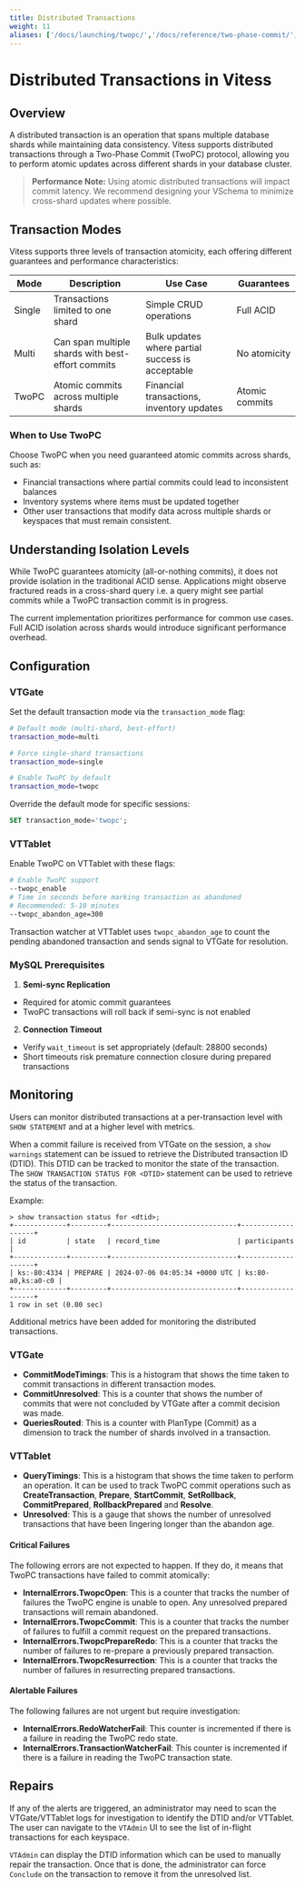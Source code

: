 ```yaml
---
title: Distributed Transactions
weight: 11
aliases: ['/docs/launching/twopc/','/docs/reference/two-phase-commit/','/docs/reference/distributed-transaction/']
---
```


# Distributed Transactions in Vitess

## Overview

A distributed transaction is an operation that spans multiple database shards while maintaining data consistency. 
Vitess supports distributed transactions through a Two-Phase Commit (TwoPC) protocol, 
allowing you to perform atomic updates across different shards in your database cluster.

> **Performance Note:** Using atomic distributed transactions will impact commit latency. 
> We recommend designing your VSchema to minimize cross-shard updates where possible.

## Transaction Modes

Vitess supports three levels of transaction atomicity, each offering different guarantees and performance characteristics:

| Mode | Description | Use Case | Guarantees |
|------|-------------|----------|-----------|
| Single | Transactions limited to one shard | Simple CRUD operations | Full ACID |
| Multi | Can span multiple shards with best-effort commits | Bulk updates where partial success is acceptable | No atomicity |
| TwoPC | Atomic commits across multiple shards | Financial transactions, inventory updates | Atomic commits |

### When to Use TwoPC

Choose TwoPC when you need guaranteed atomic commits across shards, such as:
- Financial transactions where partial commits could lead to inconsistent balances
- Inventory systems where items must be updated together
- Other user transactions that modify data across multiple shards or keyspaces that must remain consistent.

## Understanding Isolation Levels

While TwoPC guarantees atomicity (all-or-nothing commits), it does not provide isolation in the traditional ACID sense. 
Applications might observe fractured reads in a cross-shard query i.e. a query might see partial commits while a TwoPC transaction commit is in progress.

The current implementation prioritizes performance for common use cases. Full ACID isolation across shards would introduce significant performance overhead.

## Configuration

### VTGate

Set the default transaction mode via the `transaction_mode` flag:

```bash
# Default mode (multi-shard, best-effort)
transaction_mode=multi

# Force single-shard transactions
transaction_mode=single

# Enable TwoPC by default
transaction_mode=twopc
```

Override the default mode for specific sessions:
```sql
SET transaction_mode='twopc';
```

### VTTablet

Enable TwoPC on VTTablet with these flags:

```bash
# Enable TwoPC support
--twopc_enable
# Time in seconds before marking transaction as abandoned
# Recommended: 5-10 minutes
--twopc_abandon_age=300
```

Transaction watcher at VTTablet uses `twopc_abandon_age` to count the pending abandoned transaction and sends signal to VTGate for resolution.

### MySQL Prerequisites

1. **Semi-sync Replication**
  - Required for atomic commit guarantees
  - TwoPC transactions will roll back if semi-sync is not enabled

2. **Connection Timeout**
  - Verify `wait_timeout` is set appropriately (default: 28800 seconds)
  - Short timeouts risk premature connection closure during prepared transactions

## Monitoring

Users can monitor distributed transactions at a per-transaction level with `SHOW STATEMENT` and at a higher level with metrics.

When a commit failure is received from VTGate on the session, a `show warnings` statement can be issued to retrieve the Distributed transaction ID (DTID).
This DTID can be tracked to monitor the state of the transaction.
The `SHOW TRANSACTION STATUS FOR <DTID>` statement can be used to retrieve the status of the transaction.

Example:
```mysql
> show transaction status for <dtid>;
+-------------+---------+-------------------------------+-------------------+
| id          | state   | record_time                   | participants      |
+-------------+---------+-------------------------------+-------------------+
| ks:-80:4334 | PREPARE | 2024-07-06 04:05:34 +0000 UTC | ks:80-a0,ks:a0-c0 |
+-------------+---------+-------------------------------+-------------------+
1 row in set (0.00 sec)
```

Additional metrics have been added for monitoring the distributed transactions.

### VTGate
* **CommitModeTimings**: This is a histogram that shows the time taken to commit transactions in different transaction modes.
* **CommitUnresolved**: This is a counter that shows the number of commits that were not concluded by VTGate after a commit decision was made.
* **QueriesRouted**: This is a counter with PlanType (Commit) as a dimension to track the number of shards involved in a transaction.

### VTTablet
* **QueryTimings**: This is a histogram that shows the time taken to perform an operation.
  It can be used to track TwoPC commit operations such as **CreateTransaction**, **Prepare**, **StartCommit**, **SetRollback**, **CommitPrepared**, **RollbackPrepared** and **Resolve**.
* **Unresolved**: This is a gauge that shows the number of unresolved transactions that have been lingering longer than the abandon age.

#### Critical Failures

The following errors are not expected to happen. If they do, it means that TwoPC transactions have failed to commit atomically:

* **InternalErrors.TwopcOpen**: This is a counter that tracks the number of failures the TwoPC engine is unable to open. Any unresolved prepared transactions will remain abandoned.
* **InternalErrors.TwopcCommit**: This is a counter that tracks the number of failures to fulfill a commit request on the prepared transactions.
* **InternalErrors.TwopcPrepareRedo**: This is a counter that tracks the number of failures to re-prepare a previously prepared transaction.
* **InternalErrors.TwopcResurrection**: This is a counter that tracks the number of failures in resurrecting prepared transactions.

#### Alertable Failures

The following failures are not urgent but require investigation:

* **InternalErrors.RedoWatcherFail**: This counter is incremented if there is a failure in reading the TwoPC redo state.
* **InternalErrors.TransactionWatcherFail**: This counter is incremented if there is a failure in reading the TwoPC transaction state.

## Repairs

If any of the alerts are triggered, an administrator may need to scan the VTGate/VTTablet logs for investigation to identify the DTID and/or VTTablet.
The user can navigate to the `VTAdmin` UI to see the list of in-flight transactions for each keyspace.

`VTAdmin` can display the DTID information which can be used to manually repair the transaction.
Once that is done, the administrator can force `Conclude` on the transaction to remove it from the unresolved list.
